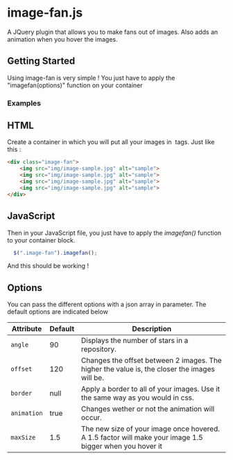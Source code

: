# image-fan.js
A JQuery plugin that allows you to make fans out of images. Also adds an animation when you hover the images.
<h2>Getting Started</h2>

Using image-fan is very simple ! You just have to apply the "imagefan(options)" function on your container

<h3>Examples</h3>

<h2>HTML</h2>

Create a container in which you will put all your images in <img> tags.
Just like this :

```HTML
<div class="image-fan">
    <img src="img/image-sample.jpg" alt="sample">
    <img src="img/image-sample.jpg" alt="sample">
    <img src="img/image-sample.jpg" alt="sample">
    <img src="img/image-sample.jpg" alt="sample">
</div>
```

<h2>JavaScript</h2>

Then in your JavaScript file, you just have to apply the <em>imagefan()</em> function to your container block.

```javascript
  $(".image-fan").imagefan();
```
 
And this should be working ! 

<h2>Options</h2>
You can pass the different options with a json array in parameter.
The default options are indicated below

Attribute	| Default		| Description
---			| ---   		| ---		
`angle`		| 90		    | Displays the number of stars in a repository.
`offset`    | 120		    | Changes the offset between 2 images. The higher the value is, the closer the images will be.
`border`	| null		| Apply a border to all of your images. Use it the same way as you would in css.
`animation` | true        | Changes wether or not the animation will occur. 
`maxSize`   | 1.5         | The new size of your image once hovered. A 1.5 factor will make your image 1.5 bigger when you hover it


